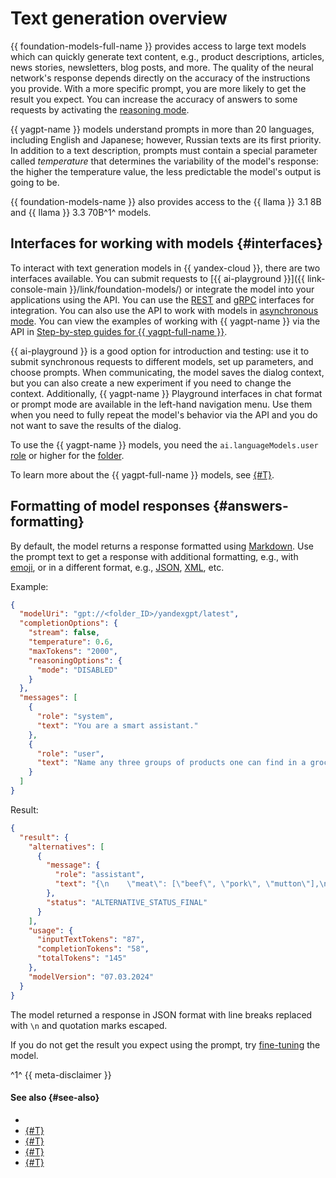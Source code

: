 # Text generation overview

{{ foundation-models-full-name }} provides access to large text models which can quickly generate text content, e.g., product descriptions, articles, news stories, newsletters, blog posts, and more. The quality of the neural network's response depends directly on the accuracy of the instructions you provide. With a more specific prompt, you are more likely to get the result you expect. You can increase the accuracy of answers to some requests by activating the [reasoning mode](./chain-of-thought.md).

{{ yagpt-name }} models understand prompts in more than 20 languages, including English and Japanese; however, Russian texts are its first priority. In addition to a text description, prompts must contain a special parameter called _temperature_ that determines the variability of the model's response: the higher the temperature value, the less predictable the model's output is going to be.

{{ foundation-models-name }} also provides access to the {{ llama }} 3.1 8B and {{ llama }} 3.3 70B^1^ models. 

## Interfaces for working with models {#interfaces}

To interact with text generation models in {{ yandex-cloud }}, there are two interfaces available. You can submit requests to [{{ ai-playground }}]({{ link-console-main }}/link/foundation-models/) or integrate the model into your applications using the API. You can use the [REST](../../text-generation/api-ref/index.md) and [gRPC](../../text-generation/api-ref/grpc/index.md) interfaces for integration. You can also use the API to work with models in [asynchronous mode](../index.md#working-mode). You can view the examples of working with {{ yagpt-name }} via the API in [Step-by-step guides for {{ yagpt-full-name }}](../../operations/index.md#yandexgpt-api).

{{ ai-playground }} is a good option for introduction and testing: use it to submit synchronous requests to different models, set up parameters, and choose prompts. When communicating, the model saves the dialog context, but you can also create a new experiment if you need to change the context. Additionally, {{ yagpt-name }} Playground interfaces in chat format or prompt mode are available in the left-hand navigation menu. Use them when you need to fully repeat the model's behavior via the API and you do not want to save the results of the dialog. 

To use the {{ yagpt-name }} models, you need the `ai.languageModels.user` [role](../../security/index.md#languageModels-user) or higher for the [folder](../../../resource-manager/concepts/resources-hierarchy.md#folder).

To learn more about the {{ yagpt-full-name }} models, see [{#T}](models.md).

## Formatting of model responses {#answers-formatting}

By default, the model returns a response formatted using [Markdown](https://en.wikipedia.org/wiki/Markdown). Use the prompt text to get a response with additional formatting, e.g., with [emoji](https://en.wikipedia.org/wiki/Emoji), or in a different format, e.g., [JSON](https://en.wikipedia.org/wiki/JSON), [XML](https://en.wikipedia.org/wiki/XML), etc.

Example:

```json
{
  "modelUri": "gpt://<folder_ID>/yandexgpt/latest",
  "completionOptions": {
    "stream": false,
    "temperature": 0.6,
    "maxTokens": "2000",
    "reasoningOptions": {
      "mode": "DISABLED"
    }
  },
  "messages": [
    {
      "role": "system",
      "text": "You are a smart assistant."
    },
    {
      "role": "user",
      "text": "Name any three groups of products one can find in a grocery store. For each group, provide three subgroups. Present the result as a JSON object, where each group of products is represented by a key in the JSON object, and arrays from the relevant subgroups are the values. No introductory phrases or explanations needed, just data. Do not use Markdown."
    }
  ]
}
```

Result:

```json
{
  "result": {
    "alternatives": [
      {
        "message": {
          "role": "assistant",
          "text": "{\n    \"meat\": [\"beef\", \"pork\", \"mutton\"],\n    \"dairy products\": [\"milk\", \"curd\", \"sour cream\"],\n    \"fruit\": [\"apples\", \"bananas\", \"oranges\"]\n}"
        },
        "status": "ALTERNATIVE_STATUS_FINAL"
      }
    ],
    "usage": {
      "inputTextTokens": "87",
      "completionTokens": "58",
      "totalTokens": "145"
    },
    "modelVersion": "07.03.2024"
  }
}
```

The model returned a response in JSON format with line breaks replaced with `\n` and quotation marks escaped.

If you do not get the result you expect using the prompt, try [fine-tuning](../tuning/index.md) the model.

^1^ {{ meta-disclaimer }}

#### See also {#see-also}

* 
* [{#T}](./chain-of-thought.md)
* [{#T}](../../operations/yandexgpt/create-prompt.md)
* [{#T}](../../operations/yandexgpt/create-chat.md)
* [{#T}](../../operations/yandexgpt/async-request.md)